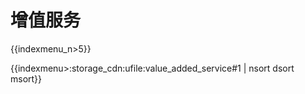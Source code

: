 # 增值服务

{{indexmenu_n>5}}


{{indexmenu>:storage_cdn:ufile:value_added_service#1 | nsort dsort msort}}
